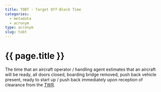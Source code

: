 ```yaml
---
title: TOBT - Target Off-Block Time
categories:
  - metadata
  - acronym
type: acronym
slug: tobt
---
```

# {{ page.title }}

The time that an aircraft operator / handling agent estimates that an
aircraft will be ready, all doors closed, boarding bridge removed, push
back vehicle present, ready to start up / push back immediately upon
reception of clearance from the [TWR][twr].


[twr]: <{{ "/references/acronym/twr.html" | prepend: site.baseurl | prepend: site.url }}> "TWR"
